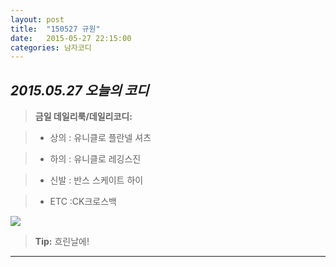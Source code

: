 ```yaml
---
layout: post
title:  "150527 규원"
date:   2015-05-27 22:15:00
categories: 남자코디
---
```





*2015.05.27 오늘의 코디*
-------------


> **금일 데일리룩/데일리코디:**

> - 상의 :  ​유니클로 플란넬 셔츠






> - 하의 : 유니클로 레깅스진




> - 신발 : 반스 스케이트 하이






> -  ETC :CK크로스백






  
![](https://lh6.googleusercontent.com/-_hMuydcxJgE/VWhsn-VsjeI/AAAAAAAAABI/dtBoN4HMPnM/w720-h540-no/10.jpg)



> **Tip:** 흐린날에!


----------
